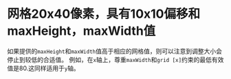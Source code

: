 # 网格20x40像素，具有10x10偏移和maxHeight，maxWidth值

如果提供的`maxHeight`和`maxWidth`值高于相应的网格值，则可以注意到调整大小会停止到较低的合适值。 例如，在`x`轴上，尊重`maxWidth`和`grid [x]`约束的最低有效值是80.这同样适用于`y`轴。
